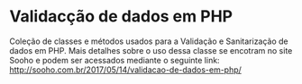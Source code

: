 # Validacção de dados em PHP
Coleção de classes e métodos usados para a Validação e Sanitarização de dados em PHP.
Mais detalhes sobre o uso dessa classe se encotram no site Sooho e podem ser acessados mediante o seguinte link: 
http://sooho.com.br/2017/05/14/validacao-de-dados-em-php/

